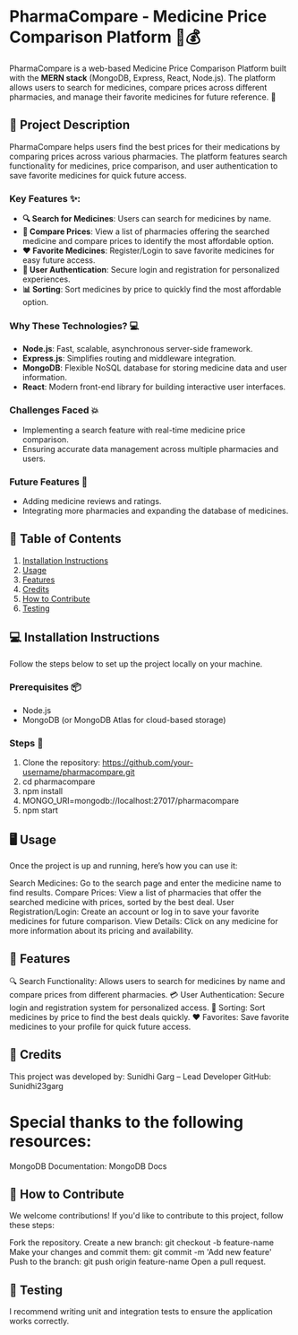 # PharmaCompare - Medicine Price Comparison Platform 💊💰

PharmaCompare is a web-based Medicine Price Comparison Platform built with the **MERN stack** (MongoDB, Express, React, Node.js). The platform allows users to search for medicines, compare prices across different pharmacies, and manage their favorite medicines for future reference. 🚀

## 🎯 Project Description
PharmaCompare helps users find the best prices for their medications by comparing prices across various pharmacies. The platform features search functionality for medicines, price comparison, and user authentication to save favorite medicines for quick future access.

### Key Features ✨:
- **🔍 Search for Medicines**: Users can search for medicines by name.
- **💊 Compare Prices**: View a list of pharmacies offering the searched medicine and compare prices to identify the most affordable option.
- **❤️ Favorite Medicines**: Register/Login to save favorite medicines for easy future access.
- **🔑 User Authentication**: Secure login and registration for personalized experiences.
- **📊 Sorting**: Sort medicines by price to quickly find the most affordable option.
  
### Why These Technologies? 💻
- **Node.js**: Fast, scalable, asynchronous server-side framework.
- **Express.js**: Simplifies routing and middleware integration.
- **MongoDB**: Flexible NoSQL database for storing medicine data and user information.
- **React**: Modern front-end library for building interactive user interfaces.
  
### Challenges Faced 💥
- Implementing a search feature with real-time medicine price comparison.
- Ensuring accurate data management across multiple pharmacies and users.

### Future Features 🚀
- Adding medicine reviews and ratings.
- Integrating more pharmacies and expanding the database of medicines.

## 📑 Table of Contents
1. [Installation Instructions](#-installation-instructions)
2. [Usage](#-usage)
3. [Features](#-features)
4. [Credits](#-credits)
5. [How to Contribute](#-how-to-contribute)
6. [Testing](#-testing)

## 💻 Installation Instructions
Follow the steps below to set up the project locally on your machine.

### Prerequisites 📦
- Node.js
- MongoDB (or MongoDB Atlas for cloud-based storage)

### Steps 🔧
1. Clone the repository:
   https://github.com/your-username/pharmacompare.git
2. cd pharmacompare
3. npm install
4. MONGO_URI=mongodb://localhost:27017/pharmacompare
5. npm start

## 🖥️ Usage
Once the project is up and running, here’s how you can use it:

Search Medicines: Go to the search page and enter the medicine name to find results.
Compare Prices: View a list of pharmacies that offer the searched medicine with prices, sorted by the best deal.
User Registration/Login: Create an account or log in to save your favorite medicines for future comparison.
View Details: Click on any medicine for more information about its pricing and availability.

## 🚀 Features
🔍 Search Functionality: Allows users to search for medicines by name and compare prices from different pharmacies.
💳 User Authentication: Secure login and registration system for personalized access.
🔑 Sorting: Sort medicines by price to find the best deals quickly.
❤️ Favorites: Save favorite medicines to your profile for quick future access.

## 🙌 Credits
This project was developed by:
Sunidhi Garg – Lead Developer
GitHub: Sunidhi23garg

# Special thanks to the following resources:
MongoDB Documentation: MongoDB Docs

## 🤝 How to Contribute
We welcome contributions! If you'd like to contribute to this project, follow these steps:

Fork the repository.
Create a new branch: git checkout -b feature-name
Make your changes and commit them: git commit -m 'Add new feature'
Push to the branch: git push origin feature-name
Open a pull request.

## 🧪 Testing
I recommend writing unit and integration tests to ensure the application works correctly.
